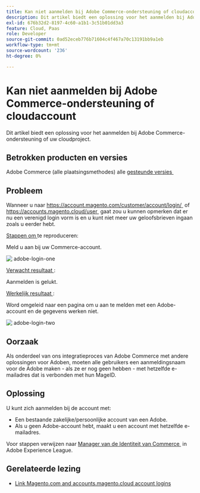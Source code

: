 ```yaml
---
title: Kan niet aanmelden bij Adobe Commerce-ondersteuning of cloudaccount
description: Dit artikel biedt een oplossing voor het aanmelden bij Adobe Commerce-ondersteuning of uw cloudproject.
exl-id: 676b32d2-8197-4c60-a1b1-3c51b01dd3a3
feature: Cloud, Paas
role: Developer
source-git-commit: 0ad52eceb776b71604c4f467a70c13191bb9a1eb
workflow-type: tm+mt
source-wordcount: '236'
ht-degree: 0%

---
```


# Kan niet aanmelden bij Adobe Commerce-ondersteuning of cloudaccount

Dit artikel biedt een oplossing voor het aanmelden bij Adobe Commerce-ondersteuning of uw cloudproject.

## Betrokken producten en versies

Adobe Commerce (alle plaatsingsmethodes) alle [&#x200B; gesteunde versies &#x200B;](https://www.adobe.com/content/dam/cc/en/legal/terms/enterprise/pdfs/Adobe-Commerce-Software-Lifecycle-Policy.pdf)

## Probleem

Wanneer u naar [&#x200B; https://account.magento.com/customer/account/login/ &#x200B;](https://account.magento.com/customer/account/login/) of [&#x200B; https://accounts.magento.cloud/user &#x200B;](https://accounts.magento.cloud/user) gaat zou u kunnen opmerken dat er nu een verenigd login vorm is en u kunt niet meer uw geloofsbrieven ingaan zoals u eerder hebt.

<u> Stappen om </u> te reproduceren:

Meld u aan bij uw Commerce-account.

![&#x200B; adobe-login-one &#x200B;](assets/adobe-login-one.png)

<u> Verwacht resultaat </u>:

Aanmelden is gelukt.

<u> Werkelijk resultaat </u>:

Word omgeleid naar een pagina om u aan te melden met een Adobe-account en de gegevens werken niet.

![&#x200B; adobe-login-two &#x200B;](assets/adobe-login-two.png)


## Oorzaak

Als onderdeel van ons integratieproces van Adobe Commerce met andere oplossingen voor Adoben, moeten alle gebruikers een aanmeldingsnaam voor de Adobe maken - als ze er nog geen hebben - met hetzelfde e-mailadres dat is verbonden met hun MageID.

## Oplossing

U kunt zich aanmelden bij de account met:

- Een bestaande zakelijke/persoonlijke account van een Adobe.
- Als u geen Adobe-account hebt, maakt u een account met hetzelfde e-mailadres.

Voor stappen verwijzen naar [&#x200B; Manager van de Identiteit van Commerce &#x200B;](https://experienceleague.adobe.com/docs/commerce-admin/start/commerce-account/commerce-identity-manager.html?lang=nl-NL) in Adobe Experience League.

## Gerelateerde lezing

- [Link Magento.com and accounts.magento.cloud account logins](/help/faq/general/linking-magento-com-and-accounts-magento-cloud-account-logins.md)
